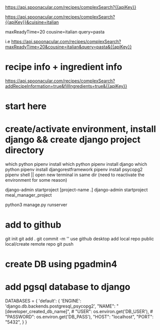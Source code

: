 https://api.spoonacular.com/recipes/complexSearch?{{apiKey}}


https://api.spoonacular.com/recipes/complexSearch?{{apiKey}}&cuisine=italian




maxReadyTime=20
cousine=italian
query=pasta

i.e
https://api.spoonacular.com/recipes/complexSearch?maxReadyTime=20&cousine=italian&query=pasta&{{apiKey}}

# recipe info + ingredient info 
https://api.spoonacular.com/recipes/complexSearch?addRecipeInformation=true&fillIngredients=true&{{apiKey}}


# start here

# create/activate environment, install django && create django project directory

which python
pipenv install 
which python
pipenv install django
which python
pipenv install djangorestframework
pipenv install psycopg2  
pipenv shell || open new terminal in same dir (need to reactivate the environment for some reason)

django-admin startproject [project-name .]
    django-admin startproject meal_manager_project 

python3 manage.py runserver

# add to github
git init
git add .
git commit -m ''
use github desktop 
        add local repo
        public local/create remote repo
git push

# create DB using pgadmin4  

# add pgsql database to django

DATABASES = {
    'default': {
        'ENGINE': 'django.db.backends.postgresql_psycopg2',
        "NAME": "[developer_created_db_name]",
        # "USER": os.environ.get('DB_USER'),
        # "PASSWORD": os.environ.get('DB_PASS'),
        "HOST": "localhost",
        "PORT": "5432",
    }
}
